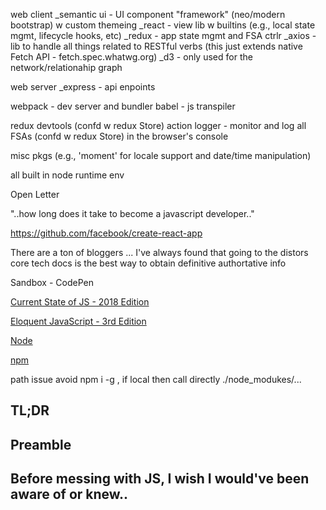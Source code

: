 web client
\_semantic ui - UI component "framework" (neo/modern bootstrap) w custom themeing
\_react - view lib w builtins (e.g., local state mgmt, lifecycle hooks, etc)
\_redux - app state mgmt and FSA ctrlr
\_axios - lib to handle all things related to RESTful verbs (this just extends native Fetch API - fetch.spec.whatwg.org)
\_d3 - only used for the network/relationahip graph

web server
\_express - api enpoints

webpack - dev server and bundler
babel - js transpiler

redux devtools (confd w redux Store)
action logger - monitor and log all FSAs (confd w redux Store) in the browser's console

misc pkgs (e.g., 'moment' for locale support and date/time manipulation)

all built in node runtime env



Open Letter

"..how long does it take to become a javascript developer.."

https://github.com/facebook/create-react-app

There are a ton of bloggers ... I've always found that going to the distors core tech docs is the best way to obtain definitive authortative info

Sandbox - CodePen


[Current State of JS - 2018 Edition](https://2018.stateofjs.com/introduction/)

[Eloquent JavaScript - 3rd Edition](https://eloquentjavascript.net/)

[Node](https://nodejs.org/en/)

[npm](https://www.npmjs.com/)


path issue avoid npm i -g , if local then call directly ./node_modukes/...

## TL;DR

## Preamble

## Before messing with JS, I wish I would've been aware of or knew..